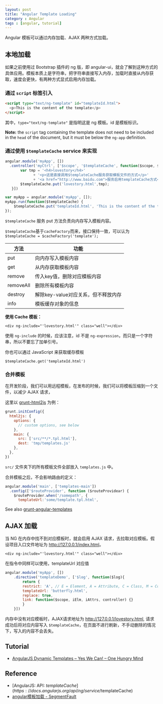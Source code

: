 ```yaml
---
layout: post
title: "Angular Template Loading"
category : Angular
tags : [angular, tutorial]
--- 
```


Angular 模板可以通过内存加载、AJAX 两种方式加载。

## 本地加载

如果之前使用过 Bootstrap 插件的 ng 版，即 angular-ui，就会了解到这种方式的具体应用。模板本质上是字符串，把字符串直接写入内存，加载时直接从内存获取，速度会更快，有两种方式显式启用内存加载。

### 通过 `script` 标签引入 

```html
<script type="text/ng-template" id="templateId.html">
  <p>This is the content of the template</p>
</script>
```

其中，`type="text/ng-template"` 是指明这是 ng 模板。id 是模板标识。

<!--more-->

__Note:__ the `script` tag containing the template does not need to be included in the `head` of the document, but it must be below the `ng-app` definition.

### 通过使用 `$templateCache` service 来实现

```js
angular.module('myApp', [])
  .controller('myCtrl', ['$scope', '$templateCache', function($scope, $templateCache){
       var tmp = '<h4>lovestory</h4>'
             + '<p>这是直接调用$templateCache服务获取模板文件的方式</p>'
             + '<a href="http://www.baidu.com">服务启用templateCache方式</a>';
       $templateCache.put('lovestory.html',tmp);                
   }])
```

```js
var myApp = angular.module('myApp', []);
myApp.run(function($templateCache) {
    $templateCache.put('templateId.html', 'This is the content of the template');
});
```

`$templateCache` 服务 put 方法负责向内存写入模板内容。

`$templateCache`基于`cacheFactory`而来，接口保持一致，可以认为  
`$templateCache = $cacheFactory('template');`

方法        | 功能                    
--------- | ----------------------
put       | 向内存写入模板内容             
get       | 从内存获取模板内容             
remove    | 传入key值，删除对应模板内容       
removeAll | 删除所有模板内容              
destroy   | 解除key-value对应关系，但不释放内存
info      | 模板缓存对象的信息        

__使用 Cache 模板：__

    <div ng-include="'lovestory.html'" class="well"></div>

使用 `ng-include` 的时候，应该注意，id 不是 `ng-expression`，而只是一个字符串，所以不要忘了加单引号。

你也可以通过 JavaScript 来获取缓存模板

    $templateCache.get('templateId.html')

### 合并模板

在开发阶段，我们可以用远程模板，在发布的时候，我们可以将模板压缩到一个文件，以减少 AJAX 请求，

这里以 [grunt-html2js](https://www.npmjs.org/package/grunt-html2js) 为例：

```js
grunt.initConfig({
  html2js: {
    options: {
      // custom options, see below
    },
    main: {
      src: ['src/**/*.tpl.html'],
      dest: 'tmp/templates.js'
    },
  },
})
```

`src/` 文件夹下的所有模板文件全部放入 `templates.js` 中。

合并模板之后，不会影响路由的定义：

```js
angular.module('main', ['templates-main'])
  .config(['$routeProvider', function ($routeProvidear) {
    $routeProvider.when('/somepath', {
      templateUrl:'some/template.tpl.html',
```

See also [grunt-angular-templates](https://www.npmjs.org/package/grunt-angular-templates)

## AJAX 加载

当 NG 在内存中找不到对应模板时，就会启用 AJAX 请求，去拉取对应模板。假设项目入口文件地址为 <http://127.0.0.1/index.html>。

    <div ng-include="'lovestory.html'" class="well"></div>

在指令中同样可以使用，templateUrl 对应值

```js
angular.module('myApp', [])
    .directive('templateDemo', ['$log', function($log){
        return {
        restrict: 'A', // E = Element, A = Attribute, C = Class, M = Comment
        templateUrl: 'butterfly.html',
        replace: true,
        link: function($scope, iElm, iAttrs, controller) {}
        }
    }])
```

内存中没有对应模板时，AJAX请求地址为 <http://127.0.0.1/lovestory.html>, 请求成功后将对应内容写入 `$templateCache`，在页面不进行刷新，不手动删除的情况下，写入的内容不会丢失。

## Tutorial

- [AngularJS Dynamic Templates – Yes We Can! – One Hungry Mind](http://onehungrymind.com/angularjs-dynamic-templates/)

## Reference

- [AngularJS: API: $templateCache](https://docs.angularjs.org/api/ng/service/$templateCache)
- [angular模板加载 - SegmentFault](http://segmentfault.com/blog/bornkiller/1190000000437230)